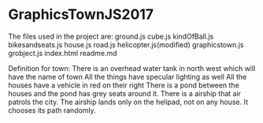 # GraphicsTownJS2017
The files used in the project are:
ground.js
cube.js
kindOfBall.js
bikesandseats.js
house.js
road.js
helicopter.js(modified)
graphicstown.js
grobject.js
index.html
readme.md

Definition for town:
There is an overhead water tank in north west which will have the name of town
All the things have specular lighting as well
All the houses have a vehicle in red on their right
There is a pond between the houses and the pond has grey seats around it. 
There is a airship that air patrols the city.
The airship lands only on the helipad, not on any house.
It chooses its path randomly.